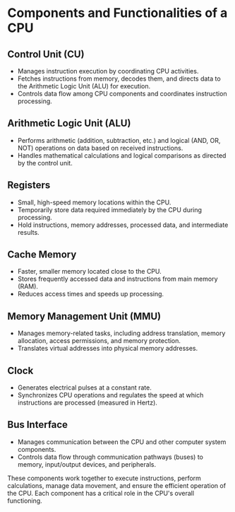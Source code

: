 # Components and Functionalities of a CPU

## Control Unit (CU)

- Manages instruction execution by coordinating CPU activities.
- Fetches instructions from memory, decodes them, and directs data to the Arithmetic Logic Unit (ALU) for execution.
- Controls data flow among CPU components and coordinates instruction processing.

## Arithmetic Logic Unit (ALU)

- Performs arithmetic (addition, subtraction, etc.) and logical (AND, OR, NOT) operations on data based on received instructions.
- Handles mathematical calculations and logical comparisons as directed by the control unit.

## Registers

- Small, high-speed memory locations within the CPU.
- Temporarily store data required immediately by the CPU during processing.
- Hold instructions, memory addresses, processed data, and intermediate results.

## Cache Memory

- Faster, smaller memory located close to the CPU.
- Stores frequently accessed data and instructions from main memory (RAM).
- Reduces access times and speeds up processing.

## Memory Management Unit (MMU)

- Manages memory-related tasks, including address translation, memory allocation, access permissions, and memory protection.
- Translates virtual addresses into physical memory addresses.

## Clock

- Generates electrical pulses at a constant rate.
- Synchronizes CPU operations and regulates the speed at which instructions are processed (measured in Hertz).

## Bus Interface

- Manages communication between the CPU and other computer system components.
- Controls data flow through communication pathways (buses) to memory, input/output devices, and peripherals.

These components work together to execute instructions, perform calculations, manage data movement, and ensure the efficient operation of the CPU. Each component has a critical role in the CPU's overall functioning.
